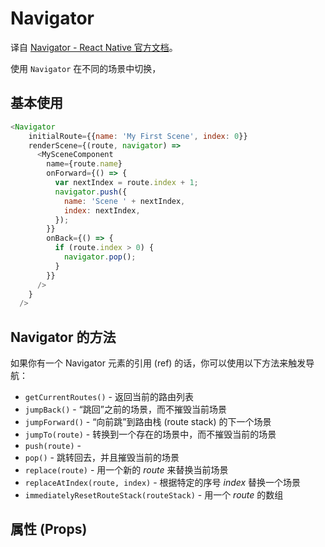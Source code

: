 # Navigator

译自 [Navigator - React Native 官方文档](https://facebook.github.io/react-native/docs/navigator.html#content)。

使用 `Navigator` 在不同的场景中切换，

## 基本使用

~~~javascript
<Navigator
    initialRoute={{name: 'My First Scene', index: 0}}
    renderScene={(route, navigator) =>
      <MySceneComponent
        name={route.name}
        onForward={() => {
          var nextIndex = route.index + 1;
          navigator.push({
            name: 'Scene ' + nextIndex,
            index: nextIndex,
          });
        }}
        onBack={() => {
          if (route.index > 0) {
            navigator.pop();
          }
        }}
      />
    }
  />
~~~

## Navigator 的方法
如果你有一个 Navigator 元素的引用 (ref) 的话，你可以使用以下方法来触发导航：

* `getCurrentRoutes()` -  返回当前的路由列表
* `jumpBack()` - “跳回”之前的场景，而不摧毁当前场景
* `jumpForward()` - “向前跳”到路由栈 (route stack) 的下一个场景
* `jumpTo(route)` - 转换到一个存在的场景中，而不摧毁当前的场景
* `push(route)` - 
* `pop()` - 跳转回去，并且摧毁当前的场景
* `replace(route)` - 用一个新的 *route* 来替换当前场景
* `replaceAtIndex(route, index)` - 根据特定的序号 *index* 替换一个场景
* `immediatelyResetRouteStack(routeStack)` - 用一个 *route* 的数组

## 属性 (Props)
